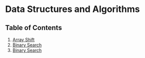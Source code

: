 # Data Structures and Algorithms

## Table of Contents

1. [Array Shift](https://github.com/cdcummings10/data-structures-and-algorithms.NET/tree/master/Challenges/ArrayShift)
2. [Binary Search](https://github.com/cdcummings10/data-structures-and-algorithms.NET/tree/master/Challenges/BinarySearch)
2. [Binary Search](https://github.com/cdcummings10/data-structures-and-algorithms.NET/tree/master/Challenges/LinkedLists)
